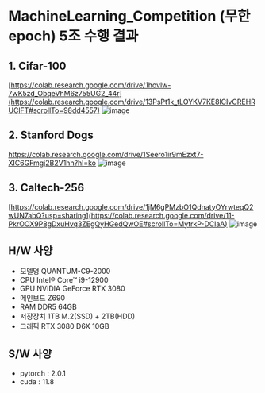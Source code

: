 # MachineLearning_Competition (무한 epoch) 5조 수행 결과

## 1. Cifar-100
[https://colab.research.google.com/drive/1hovlw-7wK5zd_ObqeVhM6z755UG2_44r](https://colab.research.google.com/drive/13PsPt1k_tLOYKV7KE8lCIvCREHRUClFT#scrollTo=98dd4557)
![image](https://github.com/SubinPyeon/ML_Competition_infinite/assets/105070397/745f1d89-ac44-4047-9582-4ab830ed5c3e)


## 2. Stanford Dogs
https://colab.research.google.com/drive/1Seero1ir9mEzxt7-XIC6GFmgj2B2V1hh?hl=ko
![image](https://github.com/SubinPyeon/MachineLearning_Competition/assets/105070397/bdcdb251-15a0-45e0-aabc-ef870bee6992)

## 3. Caltech-256
[https://colab.research.google.com/drive/1jM6gPMzbO1QdnatyOYrwteqQ2wUN7abQ?usp=sharing](https://colab.research.google.com/drive/11-PkrOOX9P8gDxuHvq3ZEgQyHGedQwOE#scrollTo=MytrkP-DClaA)
![image](https://github.com/SubinPyeon/ML_Competition_infinite/assets/105070397/f24cc39a-73a3-480f-80c6-eaf0ef3e1019)

## H/W 사양
- 모델명 QUANTUM-C9-2000
- CPU	Intel® Core™ i9-12900
- GPU NVIDIA GeForce RTX 3080
- 메인보드	Z690
- RAM	DDR5 64GB
- 저장장치	1TB M.2(SSD) + 2TB(HDD)
- 그래픽	RTX 3080 D6X 10GB

## S/W 사양
- pytorch : 2.0.1
- cuda : 11.8
